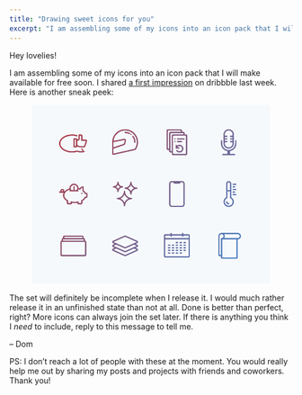 ```yaml
---
title: "Drawing sweet icons for you"
excerpt: "I am assembling some of my icons into an icon pack that I will make available for free soon."
---
```

Hey lovelies!

I am assembling some of my icons into an icon pack that I will make available for free soon. I shared [a first impression](https://dribbble.com/shots/7099484-Lovely-icons) on dribbble last week. Here is another sneak peek:

<figure>
  <img src="/assets/newsletters/drawing-sweet-icons-for-you/preview.png" alt="A set of  icons, including a helmet, microphone, smartphone, and calendar." />
</figure>

The set will definitely be incomplete when I release it. I would much rather release it in an unfinished state than not at all. Done is better than perfect, right? More icons can always join the set later. If there is anything you think I _need_ to include, reply to this message to tell me.

– Dom

 PS: I don’t reach a lot of people with these at the moment. You would really help me out by sharing my posts and projects with friends and coworkers. Thank you!
